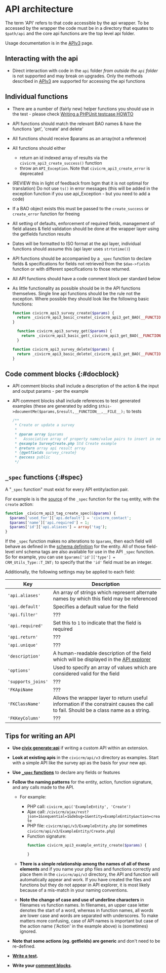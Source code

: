 # API architecture

The term 'API' refers to that code accessible by the api wrapper. To be accessed by the wrapper 
the code must be in a directory that equates to `$path/api` and the core api functions are
the top level api folder.

Usage documentation is in the [APIv3](/api/index.md) page.

## Interacting with the api

-   Direct interaction with code in the `api` folder *from outside the `api` folder* is 
not supported and may break on upgrades. Only the methods described in [APIv3](/api/index.md)
are supported for accessing the api functions

## Individual functions

-   There are a number of (fairly new) helper functions you should use
    in the test - please check [Writing a PHPUnit testcase
    HOWTO](/testing/setup.md)
-   API functions should match the relevant BAO names & have the
    functions 'get', 'create' and delete'
-   All functions should receive $params as an array(not a reference)
-   All functions should either
    -   return an id indexed array of results via
        the `civicrm_api3_create_success()` function
    -   throw an `API_Exception`. Note that `civicrm_api3_create_error` is deprecated
-   (REVIEW this in light of feedback from bgm that it is not optimal
    for translation) Do not use `ts()` in error messages (this will be
    added in the exception function if you use api_Exception - but you
    need to add a code)
-   If a BAO object exists this must be passed to the `create_success` or
    `create_error` function for freeing

-   All setting of defaults, enforcement of required fields, management
    of field aliases & field validation should be done at the wrapper
    layer using the getfields function results
-   Dates will be formatted to ISO format at the api layer, individual
    functions should assume this (api layer uses `strtotime()`)
-   API functions should be accompanied by a `_spec` function to declare
    fields & specifications for fields not retrieved from the
    `$dao->fields` function or with different specifications to
    those returned.
-   All API functions should have a code comment block per standard
    below
-   As little functionality as possible should be in the API
    functions themselves. Single line api functions should be the rule
    not the exception. Where possible they should look like the
    following basic functions:

    ```php
    function civicrm_api3_survey_create($params) {
      return _civicrm_api3_basic_create(_civicrm_api3_get_BAO(__FUNCTION__), $params);
    }
    ```
    
    ```php
      function civicrm_api3_survey_get($params) {
        return _civicrm_api3_basic_get(_civicrm_api3_get_BAO(__FUNCTION__), $params);
      }
    ```
    
    ```php
    function civicrm_api3_survey_delete($params) {
      return _civicrm_api3_basic_delete(_civicrm_api3_get_BAO(__FUNCTION__), $params);
    }
    ```
    
## Code comment blocks {:#docblock}

-   API comment blocks shall include a description of the action & the
    input and output params - per the example
-   API comment blocks shall include references to test generated
    examples (these are generated by adding
    `$this->documentMe($params,$result,__FUNCTION__,__FILE__);`
    to tests

    ```php
    /**
     * Create or update a survey
     *
     * @param array $params 
     *   Associative array of property name/value pairs to insert in new 'survey'.
     * @example SurveyCreate.php Std Create example
     * @return array api result array
     * {@getfields survey_create}
     * @access public
     */
    ```
    
## `_spec` functions {:#spec}

A "`_spec` function" must exist for every API entity/action pair.

For example is is the [source](https://github.com/civicrm/civicrm-core/blob/1f4ea7262d865c72e8946481fdbfe18f5159da9e/api/v3/Tag.php#L62) of the `_spec` function for the `tag` entity, with the `create` action:

```php
function _civicrm_api3_tag_create_spec(&$params) {
  $params['used_for']['api.default'] = 'civicrm_contact';
  $params['name']['api.required'] = 1;
  $params['id']['api.aliases'] = array('tag');
}
```

If the `_spec` function makes no alterations to `$params`, then each field will behave as defined in the [schema definition](/framework/schema-definition.md#table-field) for the entity. All of those field-level xml schema tags are also available for use in the API `_spec` function. So for example, you can use `$params['id']['type'] = CRM_Utils_Type::T_INT;` to specify that the `'id'` field must be an integer.
  

Additionally, the following settings may be applied to each field: 

| Key | Description |
| -- | -- |
| `'api.aliases'` | An array of strings which represent alternate names by which this field may be referenced |
| `'api.default'` | Specifies a default value for the field |
| `'api.filter'` | ??? |
| `'api.required'` | Set this to `1` to indicate that the field is required |
| `'api.return'` | ??? |
| `'api.unique'` | ??? |
| `'description'` | A human-readable description of the field which will be displayed in the [API explorer](/api/index.md#api-explorer) |
| `'options'` | Used to specify an array of values which are considered valid for the field |
| `'supports_joins'` | ??? |
| `'FKApiName` | ??? |
| `'FKClassName'` | Allows the wrapper layer to return useful information if the constraint causes the call to fail. Should be a class name as a string. |
| `'FKKeyColumn'` | ??? |

## Tips for writing an API

-   **Use [civix generate:api](/extensions/civix.md#generate-api)** if writing a custom API within an extension.

-   **Look at existing apis** in the `civicrm/api/v3` directory
    as examples.  Start with a simple API like the survey api as the
    basis for your new api.
    
-   **Use [`_spec` functions](#spec)** to declare any fields or features

-   **Follow the naming patterns** for the entity, action, function signature, and any calls made to the API.

    - For example:
        -   PHP call: `civicrm_api('ExampleEntity', 'Create')`
        -   Ajax call: `/civicrm/ajax/rest?json=1&sequential=1&debug=1&entity=ExampleEntity&action=create`
        -   PHP file: `civicrm/api/v3/ExampleEntity.php` (or sometimes `civicrm/api/v3/ExampleEntity/Create.php`)
        -   Function signature:
            ```php
            function civicrm_api3_example_entity_create($params) {
            
            }
            ```

    -   **There is a simple relationship among the names of all of these
        elements** and if you name your php files and functions
        correctly and place them in the `civicrm/api/v3` directory, the
        API and function will automatically appear and work.  If you
        have created the files and functions but they do not appear in
        API explorer, it is most likely because of a mis-match in your
        naming conventions.
    -   **Note the change of case and use of underline characters** in
        filenames vs function names.  In filenames, an upper case letter
        denotes the start of a word, whereas in function names, all
        words are lower case and words are separated with underscores.
         To make matters more confusing, case of API names is important
        but case of the action name ('Action' in the example above)
        is (sometimes) ignored.

-   **Note that some actions (eg. getfields) are generic** and don't
    need to be re-defined.

-   **[Write a test](/testing/phpunit.md).**
-   **Write your [comment blocks](#docblock)**.
